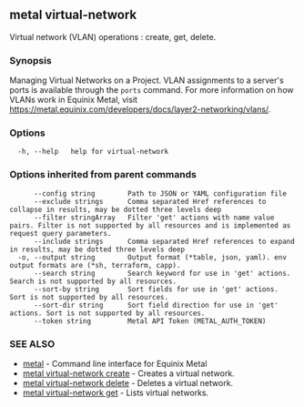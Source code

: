 ## metal virtual-network

Virtual network (VLAN) operations : create, get, delete.

### Synopsis

Managing Virtual Networks on a Project. VLAN assignments to a server's ports is available through the `ports` command. For more information on how VLANs work in Equinix Metal, visit https://metal.equinix.com/developers/docs/layer2-networking/vlans/.

### Options

```
  -h, --help   help for virtual-network
```

### Options inherited from parent commands

```
      --config string        Path to JSON or YAML configuration file
      --exclude strings      Comma separated Href references to collapse in results, may be dotted three levels deep
      --filter stringArray   Filter 'get' actions with name value pairs. Filter is not supported by all resources and is implemented as request query parameters.
      --include strings      Comma separated Href references to expand in results, may be dotted three levels deep
  -o, --output string        Output format (*table, json, yaml). env output formats are (*sh, terraform, capp).
      --search string        Search keyword for use in 'get' actions. Search is not supported by all resources.
      --sort-by string       Sort fields for use in 'get' actions. Sort is not supported by all resources.
      --sort-dir string      Sort field direction for use in 'get' actions. Sort is not supported by all resources.
      --token string         Metal API Token (METAL_AUTH_TOKEN)
```

### SEE ALSO

* [metal](metal.md)	 - Command line interface for Equinix Metal
* [metal virtual-network create](metal_virtual-network_create.md)	 - Creates a virtual network.
* [metal virtual-network delete](metal_virtual-network_delete.md)	 - Deletes a virtual network.
* [metal virtual-network get](metal_virtual-network_get.md)	 - Lists virtual networks.

